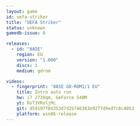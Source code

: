 ```yaml
---
layout: game
id: uefa-striker
title: "UEFA Striker"
status: unknown
gamedb-issue: 0

releases:
  - id: "8A5E"
    region: EU
    version: "1.000"
    discs: 1
    medium: gdrom

videos:
  - fingerprint: "8A5E GD-ROM1/1 EU"
    title: Intro auto run
    hw: i7 2720qm, GeForce 540M
    yt: RvT3VRoljMc
    git: d59197f84353d7d2b746383e9277d9ed7c8c4053
    platform: win86-release
---
```


